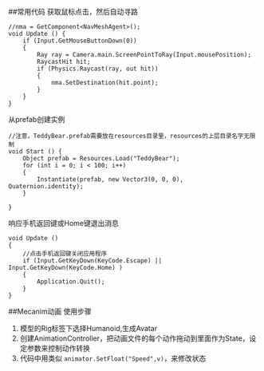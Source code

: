 ##常用代码
获取鼠标点击，然后自动寻路
   
	//nma = GetComponent<NavMeshAgent>();
	void Update () {
        if (Input.GetMouseButtonDown(0))
        {
            Ray ray = Camera.main.ScreenPointToRay(Input.mousePosition);
            RaycastHit hit;
            if (Physics.Raycast(ray, out hit))
            {
                nma.SetDestination(hit.point);
            }
        }	
	}

从prefab创建实例

	//注意，TeddyBear.prefab需要放在resources目录里，resources的上层目录名字无限制
	void Start () {
        Object prefab = Resources.Load("TeddyBear"); 
        for (int i = 0; i < 100; i++)
        {
            Instantiate(prefab, new Vector3(0, 0, 0), Quaternion.identity);
		}

	}

响应手机返回键或Home键退出消息
    
	void Update ()
    {
        //点击手机返回键关闭应用程序
        if (Input.GetKeyDown(KeyCode.Escape) || Input.GetKeyDown(KeyCode.Home) )
        {
            Application.Quit();
        }
    }
 
##Mecanim动画
使用步骤

1. 模型的Rig标签下选择Humanoid,生成Avatar
2. 创建AnimationController，把动画文件的每个动作拖动到里面作为State，设定参数来控制动作转换
3. 代码中用类似 `animator.SetFloat("Speed",v)`，来修改状态
